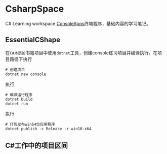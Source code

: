 # CsharpSpace
C# Learning workspace
[ConsoleApps](./ConsoleApps)终端程序，基础内容的学习笔记。

## EssentialCShape
在`C#本质论`书籍项目中使用`dotnet`工具，创建console练习项目并编译执行。在项目路径下执行
```shell
# 创建项目
dotnet new console
```
执行
```shell
# 编译运行程序
dotnet build
dotnet run
```
执行
```shell
# 打包发布win64位应用程序
dotnet publish -c Release -r win10-x64
```
## C#工作中的项目区间
